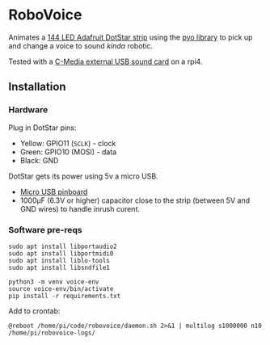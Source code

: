 # RoboVoice

Animates a
[144 LED Adafruit DotStar strip](https://www.amazon.com/gp/product/B01BMRUPKE)
using the [pyo library](http://ajaxsoundstudio.com/software/pyo/) to pick up
and change a voice to sound _kinda_ robotic.

Tested with a
[C-Media external USB sound card](https://www.amazon.com/gp/product/B001MSS6CS/)
on a rpi4.


## Installation

### Hardware

Plug in DotStar pins:

* Yellow: GPIO11 (`SCLK`) - clock
* Green: GPIO10 (MOSI) - data
* Black: GND

DotStar gets its power using 5v a micro USB.

* [Micro USB pinboard](https://www.amazon.com/gp/product/B0183KF7TM/)
* 1000µF (6.3V or higher) capacitor close to the strip (between 5V and GND
  wires) to handle inrush curent.

### Software pre-reqs

```
sudo apt install libportaudio2
sudo apt install libportmidi0
sudo apt install liblo-tools
sudo apt install libsndfile1

python3 -m venv voice-env
source voice-env/bin/activate
pip install -r requirements.txt
```

Add to crontab:

```
@reboot /home/pi/code/robovoice/daemon.sh 2>&1 | multilog s1000000 n10 /home/pi/robovoice-logs/
```
